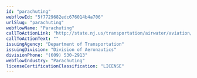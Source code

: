 ```yaml
---
id: "parachuting"
webflowId: "5f7729682edc676014b4a706"
urlSlug: "parachuting"
webflowName: "Parachuting"
callToActionLink: "http://state.nj.us/transportation/airwater/aviation/forms.shtm"
callToActionText: ""
issuingAgency: "Department of Transportation"
issuingDivision: "Division of Aeronautics"
divisionPhone: "(609) 530-2913"
webflowIndustry: "Parachuting"
licenseCertificationClassification: "LICENSE"
---
```

